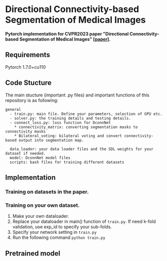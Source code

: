 # Directional Connectivity-based Segmentation of Medical Images
**Pytorch implementation for CVPR2023 paper "Directional Connectivity-based Segmentation of Medical Images" [[paper](https://arxiv.org/pdf/2304.00145.pdf)].**

## Requirements
Pytorch 1.7.0+cu110

## Code Stucture
The main stucture (important .py files) and important functions of this repository is as following:
```
general
  - train.py: main file. Define your parameters, selection of GPU etc.
  - solver.py: the training details and testing details.
  - connect_loss.py: loss function for DconnNet
    * connectivity_matrix: converting segmentation masks to connectivity masks
    * Bilateral_voting: bilateral voting and convert connectivity-based output into segmentation map.
    
  data_loader: your data loader files and the SDL weights for your dataset if needed.
  model: DconnNet model files
  scripts: bash files for training different datasets
```
## Implementation
### Training on datasets in the paper.

### Training on your own dataset.
 1. Make your own dataloader.
 2. Replace your dataloader in main() function of ```train.py```. If need k-fold validation, use exp_id to specify your sub-folds.
 3. Specify your network setting in ```train.py```
 4. Run the following command
  ```python train.py```
  
## Pretrained model
